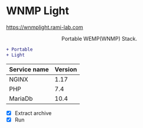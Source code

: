 # WNMP Light

https://wnmplight.rami-lab.com

<p align="center">
Portable WEMP(WNMP) Stack.
</p>

```diff
+ Portable
+ Light
```

Service name | Version
------------ | -------------
NGINX | 1.17
PHP | 7.4
MariaDb | 10.4


- [x] Extract archive
- [x] Run